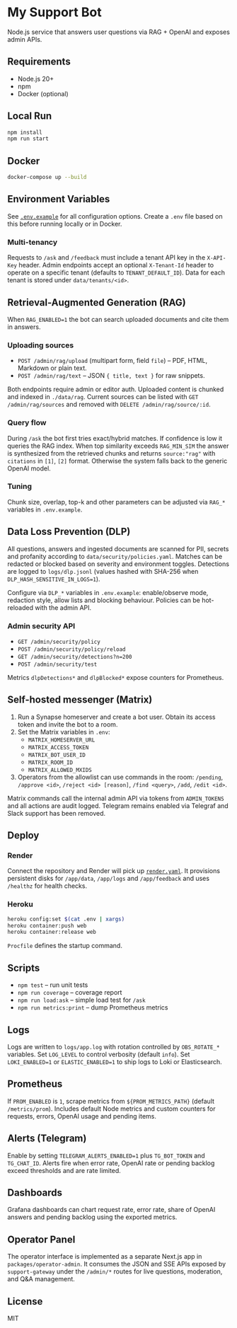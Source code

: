 # My Support Bot

Node.js service that answers user questions via RAG + OpenAI and exposes admin APIs.

## Requirements
- Node.js 20+
- npm
- Docker (optional)

## Local Run
```bash
npm install
npm run start
```

## Docker
```bash
docker-compose up --build
```

## Environment Variables
See [`.env.example`](./.env.example) for all configuration options.
Create a `.env` file based on this before running locally or in Docker.

### Multi-tenancy

Requests to `/ask` and `/feedback` must include a tenant API key in the `X-API-Key` header. Admin endpoints accept an optional `X-Tenant-Id` header to operate on a specific tenant (defaults to `TENANT_DEFAULT_ID`). Data for each tenant is stored under `data/tenants/<id>`.

## Retrieval-Augmented Generation (RAG)

When `RAG_ENABLED=1` the bot can search uploaded documents and cite them in answers.

### Uploading sources
- `POST /admin/rag/upload` (multipart form, field `file`) – PDF, HTML, Markdown or plain text.
- `POST /admin/rag/text` – JSON `{ title, text }` for raw snippets.

Both endpoints require admin or editor auth. Uploaded content is chunked and indexed in
`./data/rag`. Current sources can be listed with `GET /admin/rag/sources` and removed with
`DELETE /admin/rag/source/:id`.

### Query flow
During `/ask` the bot first tries exact/hybrid matches. If confidence is low it queries the
RAG index. When top similarity exceeds `RAG_MIN_SIM` the answer is synthesized from the
retrieved chunks and returns `source:"rag"` with `citations` in `[1]`, `[2]` format. Otherwise
the system falls back to the generic OpenAI model.

### Tuning
Chunk size, overlap, top-k and other parameters can be adjusted via `RAG_*` variables in
`.env.example`.

## Data Loss Prevention (DLP)

All questions, answers and ingested documents are scanned for PII, secrets and profanity
according to `data/security/policies.yaml`. Matches can be redacted or blocked based on
severity and environment toggles. Detections are logged to `logs/dlp.jsonl` (values hashed
with SHA-256 when `DLP_HASH_SENSITIVE_IN_LOGS=1`).

Configure via `DLP_*` variables in `.env.example`: enable/observe mode, redaction style,
allow lists and blocking behaviour. Policies can be hot-reloaded with the admin API.

### Admin security API

- `GET /admin/security/policy`
- `POST /admin/security/policy/reload`
- `GET /admin/security/detections?n=200`
- `POST /admin/security/test`

Metrics `dlpDetections*` and `dlpBlocked*` expose counters for Prometheus.

## Self-hosted messenger (Matrix)

1. Run a Synapse homeserver and create a bot user. Obtain its access token and invite the bot to a room.
2. Set the Matrix variables in `.env`:
   - `MATRIX_HOMESERVER_URL`
   - `MATRIX_ACCESS_TOKEN`
   - `MATRIX_BOT_USER_ID`
   - `MATRIX_ROOM_ID`
   - `MATRIX_ALLOWED_MXIDS`
3. Operators from the allowlist can use commands in the room:
   `/pending`, `/approve <id>`, `/reject <id> [reason]`, `/find <query>`, `/add`, `/edit <id>`.

Matrix commands call the internal admin API via tokens from `ADMIN_TOKENS` and all actions are audit logged.
Telegram remains enabled via Telegraf and Slack support has been removed.

## Deploy
### Render
Connect the repository and Render will pick up [`render.yaml`](./render.yaml).
It provisions persistent disks for `/app/data`, `/app/logs` and `/app/feedback` and
uses `/healthz` for health checks.

### Heroku
```bash
heroku config:set $(cat .env | xargs)
heroku container:push web
heroku container:release web
```
`Procfile` defines the startup command.

## Scripts
- `npm test` – run unit tests
- `npm run coverage` – coverage report
- `npm run load:ask` – simple load test for `/ask`
- `npm run metrics:print` – dump Prometheus metrics

## Logs
Logs are written to `logs/app.log` with rotation controlled by `OBS_ROTATE_*` variables.
Set `LOG_LEVEL` to control verbosity (default `info`).
Set `LOKI_ENABLED=1` or `ELASTIC_ENABLED=1` to ship logs to Loki or Elasticsearch.

## Prometheus
If `PROM_ENABLED` is `1`, scrape metrics from `${PROM_METRICS_PATH}` (default `/metrics/prom`).
Includes default Node metrics and custom counters for requests, errors, OpenAI usage and pending items.

## Alerts (Telegram)
Enable by setting `TELEGRAM_ALERTS_ENABLED=1` plus `TG_BOT_TOKEN` and `TG_CHAT_ID`.
Alerts fire when error rate, OpenAI rate or pending backlog exceed thresholds and are rate limited.

## Dashboards
Grafana dashboards can chart request rate, error rate, share of OpenAI answers and pending backlog using the exported metrics.

## Operator Panel
The operator interface is implemented as a separate Next.js app in `packages/operator-admin`.
It consumes the JSON and SSE APIs exposed by `support-gateway` under the `/admin/*` routes
for live questions, moderation, and Q&A management.

## License
MIT
